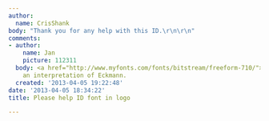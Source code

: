 ```yaml
---
author:
  name: CrisShank
body: "Thank you for any help with this ID.\r\n\r\n"
comments:
- author:
    name: Jan
    picture: 112311
  body: <a href="http://www.myfonts.com/fonts/bitstream/freeform-710/">Freeform 710</a>,
    an interpretation of Eckmann.
  created: '2013-04-05 19:22:48'
date: '2013-04-05 18:34:22'
title: Please help ID font in logo

---
```

